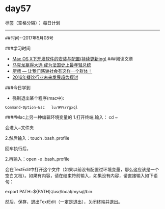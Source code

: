 # day57

标签（空格分隔）： 每日计划

---
##时间--2017年5月08号

###学习时间<br>
* [Mac OS X下开发软件的安装与配置(持续更新ing)][1]
###阅读文章<br>
* [马克龙赢得大选 成为法国史上最年轻总统][2]
* [厨师 — 让我们感谢社会有这样一个群体！][3]
* [2016年餐饮行业未来发展趋势探讨][4]

###今日学到<br>
* 强制退出某个程序(mac中):
```
Command-Option-Esc   lu/9V%?rgxql
```


####Mac上另一种编辑环境变量的
1.打开终端,输入： cd ~

会进入~文件夹

2.然后输入：touch .bash_profile

回车执行后，

2.再输入：open -e .bash_profile

会在TextEdit中打开这个文件（如果以前没有配置过环境变量，那么这应该是一个空白文档）。如果有内容，请在结束符前输入，如果没有内容，请直接输入如下语句：

export PATH=${PATH}:/usr/local/mysql/bin

然后，保存，退出TextEdit（一定是退出），关闭终端并退出。


  [1]: http://blog.csdn.net/wuyinlei/article/details/71430323
  [2]: http://wxn.qq.com/news/20170508002485/NEW2017050800248500
  [3]: https://m.sohu.com/n/479170978/
  [4]: http://mt.sohu.com/20151117/n426747052.shtml
